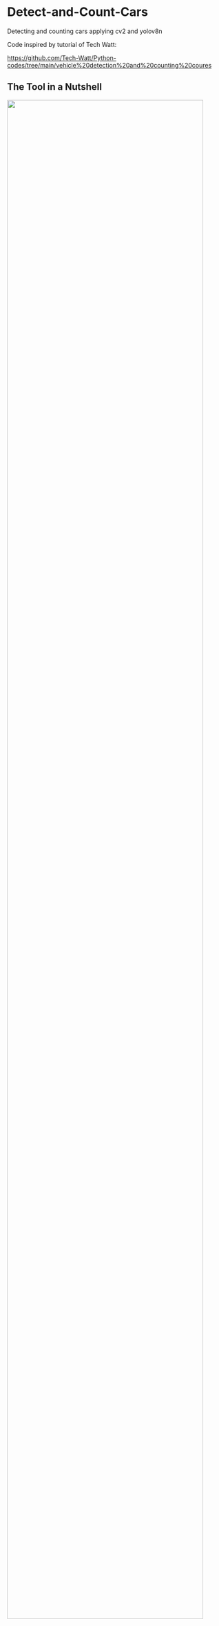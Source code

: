 # Detect-and-Count-Cars
Detecting and counting cars applying cv2 and yolov8n

Code inspired by tutorial of Tech Watt:

https://github.com/Tech-Watt/Python-codes/tree/main/vehicle%20detection%20and%20counting%20coures


## The Tool in a Nutshell

<img src="https://github.com/henrik-lauritsen-ch/Pictures/blob/main/count_cars_v5.png" width=95% height=95%>
